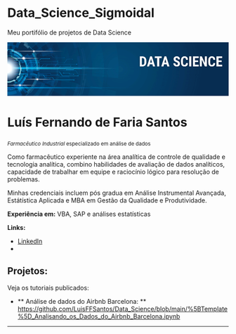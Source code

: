 # Data_Science_Sigmoidal
Meu portifólio de projetos de Data Science

<p align="center">
  <img src="banner.png" >
</p>

# Luís Fernando de Faria Santos
<sub>*Farmacêutico Industrial* especializado em análise de dados </sub>

Como farmacêutico experiente na área analítica  de controle de qualidade e tecnologia analítica, combino habilidades de avaliação de dados analíticos, capacidade de trabalhar em equipe e raciocínio lógico para resolução de problemas.

Minhas credenciais incluem pós gradua em Análise Instrumental Avançada, Estátística Aplicada e MBA em Gestão da Qualidade e Produtividade.

**Experiência em:** VBA, SAP e análises estatísticas

**Links:**
* [LinkedIn](https://www.linkedin.com/in/luis-fernando-fsantos)
*

## Projetos:
Veja os tutoriais publicados:

* ** Análise de dados do Airbnb Barcelona: ** https://github.com/LuisFFSantos/Data_Science/blob/main/%5BTemplate%5D_Analisando_os_Dados_do_Airbnb_Barcelona.ipynb

---
